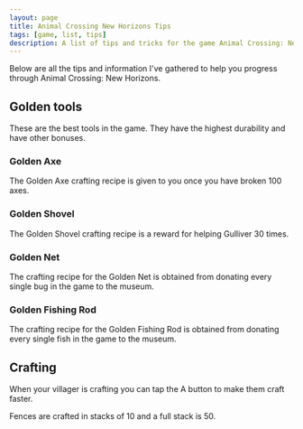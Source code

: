 ```yaml
---
layout: page
title: Animal Crossing New Horizons Tips
tags: [game, list, tips]
description: A list of tips and tricks for the game Animal Crossing: New Horizons on the Nintendo Switch
---
```


Below are all the tips and information I've gathered to help you progress through Animal Crossing: New Horizons.

## Golden tools
These are the best tools in the game. They have the highest durability and have other bonuses.

### Golden Axe
The Golden Axe crafting recipe is given to you once you have broken 100 axes.

### Golden Shovel
The Golden Shovel crafting recipe is a reward for helping Gulliver 30 times.

### Golden Net
The crafting recipe for the Golden Net is obtained from donating every single bug in the game to the museum.

### Golden Fishing Rod
The crafting recipe for the Golden Fishing Rod is obtained from donating every single fish in the game to the museum.

## Crafting

When your villager is crafting you can tap the A button to make them craft faster.

Fences are crafted in stacks of 10 and a full stack is 50.
